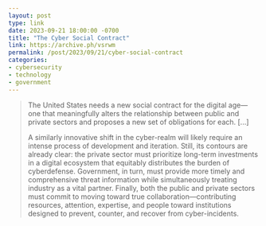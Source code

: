 ```yaml
---
layout: post
type: link
date: 2023-09-21 18:00:00 -0700
title: "The Cyber Social Contract"
link: https://archive.ph/vsrwm
permalink: /post/2023/09/21/cyber-social-contract
categories: 
- cybersecurity
- technology
- government
---
```

<blockquote><p>The United States needs a new social contract for the digital age—one that meaningfully alters the relationship between public and private sectors and proposes a new set of obligations for each. [...]</p>
<p>A similarly innovative shift in the cyber-realm will likely require an intense process of development and iteration. Still, its contours are already clear: the private sector must prioritize long-term investments in a digital ecosystem that equitably distributes the burden of cyberdefense. Government, in turn, must provide more timely and comprehensive threat information while simultaneously treating industry as a vital partner. Finally, both the public and private sectors must commit to moving toward true collaboration—contributing resources, attention, expertise, and people toward institutions designed to prevent, counter, and recover from cyber-incidents.</p></blockquote>